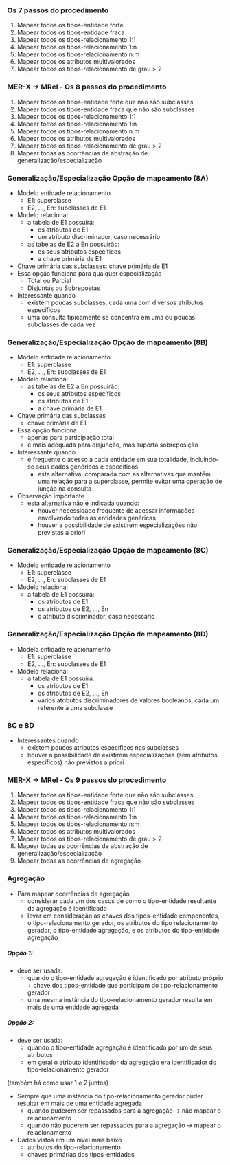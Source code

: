 ### Os 7 passos do procedimento
1. Mapear todos os tipos-entidade forte
2. Mapear todos os tipos-entidade fraca
3. Mapear todos os tipos-relacionamento 1:1
4. Mapear todos os tipos-relacionamento 1:n
5. Mapear todos os tipos-relacionamento n:m
6. Mapear todos os atributos multivalorados
7. Mapear todos os tipos-relacionamento de grau > 2

### MER-X -> MRel - Os 8 passos do procedimento
1. Mapear todos os tipos-entidade forte que não são subclasses
2. Mapear todos os tipos-entidade fraca que não são subclasses
3. Mapear todos os tipos-relacionamento 1:1
4. Mapear todos os tipos-relacionamento 1:n
5. Mapear todos os tipos-relacionamento n:m
6. Mapear todos os atributos multivalorados
7. Mapear todos os tipos-relacionamento de grau > 2
8. Mapear todas as ocorrências de abstração de generalização/especialização

### Generalização/Especialização Opção de mapeamento (8A)
- Modelo entidade relacionamento
	- E1: superclasse
	- E2, ..., En: subclasses de E1
- Modelo relacional
	- a tabela de E1 possuirá:
		- os atributos de E1
		- um atributo discriminador, caso necessário
    - as tabelas de E2 a En possuirão:
	    - os seus atributos específicos
	    - a chave primária de E1
- Chave primária das subclasses: chave primária de E1
- Essa opção funciona para qualquer especialização
	- Total ou Parcial
	- Disjuntas ou Sobrepostas
- Interessante quando
	- existem poucas subclasses, cada uma com diversos atributos específicos
	- uma consulta tipicamente se concentra em uma ou poucas subclasses de cada vez

### Generalização/Especialização Opção de mapeamento (8B)
- Modelo entidade relacionamento
	- E1: superclasse
	- E2, ..., En: subclasses de E1
- Modelo relacional
	- as tabelas de E2 a En possuirão:
		- os seus atributos específicos
		- os atributos de E1
		- a chave primária de E1
- Chave primária das subclasses
	- chave primária de E1
- Essa opção funciona
	- apenas para participação total
	- é mais adequada para disjunção, mas suporta sobreposição
- Interessante quando
	- é frequente o acesso a cada entidade em sua totalidade, incluindo-se seus dados genéricos e específicos
		- esta alternativa, comparada com as alternativas que mantêm uma relação para a superclasse, permite evitar uma operação de junção na consulta
- Observação importante
	- esta alternativa não é indicada quando:
		- houver necessidade frequente de acessar informações envolvendo todas as entidades genéricas
		- houver a possibilidade de existirem especializações não previstas a priori

### Generalização/Especialização Opção de mapeamento (8C)
- Modelo entidade relacionamento
	- E1: superclasse
	- E2, ..., En: subclasses de E1
- Modelo relacional
	- a tabela de E1 possuirá:
		- os atributos de E1
		- os atributos de E2, ..., En
		- o atributo discriminador, caso necessário

### Generalização/Especialização Opção de mapeamento (8D)
- Modelo entidade relacionamento
	- E1: superclasse
	- E2, ..., En: subclasses de E1
- Modelo relacional
	- a tabela de E1 possuirá:
		- os atributos de E1
		- os atributos de E2, ..., En
		- vários atributos discriminadores de valores booleanos, cada um referente à uma subclasse

### 8C e 8D
- Interessantes quando
	- existem poucos atributos específicos nas subclasses
	- houver a possibilidade de existirem especializações (sem atributos específicos) não previstos a priori


### MER-X -> MRel - Os 9 passos do procedimento
1. Mapear todos os tipos-entidade forte que não são subclasses
2. Mapear todos os tipos-entidade fraca que não são subclasses
3. Mapear todos os tipos-relacionamento 1:1
4. Mapear todos os tipos-relacionamento 1:n
5. Mapear todos os tipos-relacionamento n:m
6. Mapear todos os atributos multivalorados
7. Mapear todos os tipos-relacionamento de grau > 2
8. Mapear todas as ocorrências de abstração de generalização/especialização
9. Mapear todas as ocorrências de agregação

### Agregação
- Para mapear ocorrências de agregação
	- considerar cada um dos casos de como o tipo-entidade resultante da agregação é identificado
	- levar em consideração as chaves dos tipos-entidade componentes, o tipo-relacionamento gerador, os atributos do tipo relacionamento gerador, o tipo-entidade agregação, e os atributos do tipo-entidade agregação

##### Opção 1:
- deve ser usada:
	- quando o tipo-entidade agregação é identificado por atributo próprio + chave dos tipos-entidade que participam do tipo-relacionamento gerador
	- uma mesma instância do tipo-relacionamento gerador resulta em mais de uma entidade agregada
##### Opção 2:
- deve ser usada:
	- quando o tipo-entidade agregação é identificado por um de seus atributos
	- em geral o atributo identificador da agregação era identificador do tipo-relacionamento gerador

(também há como usar 1 e 2 juntos)

- Sempre que uma instância do tipo-relacionamento gerador puder resultar em mais de uma entidade agregada
	- quando puderem ser repassados para a agregação -> não mapear o relacionamento
	- quando não puderem ser repassados para a agregação -> mapear o relacionamento
- Dados vistos em um nível mais baixo
	- atributos do tipo-relacionamento
	- chaves primárias dos tipos-entidades